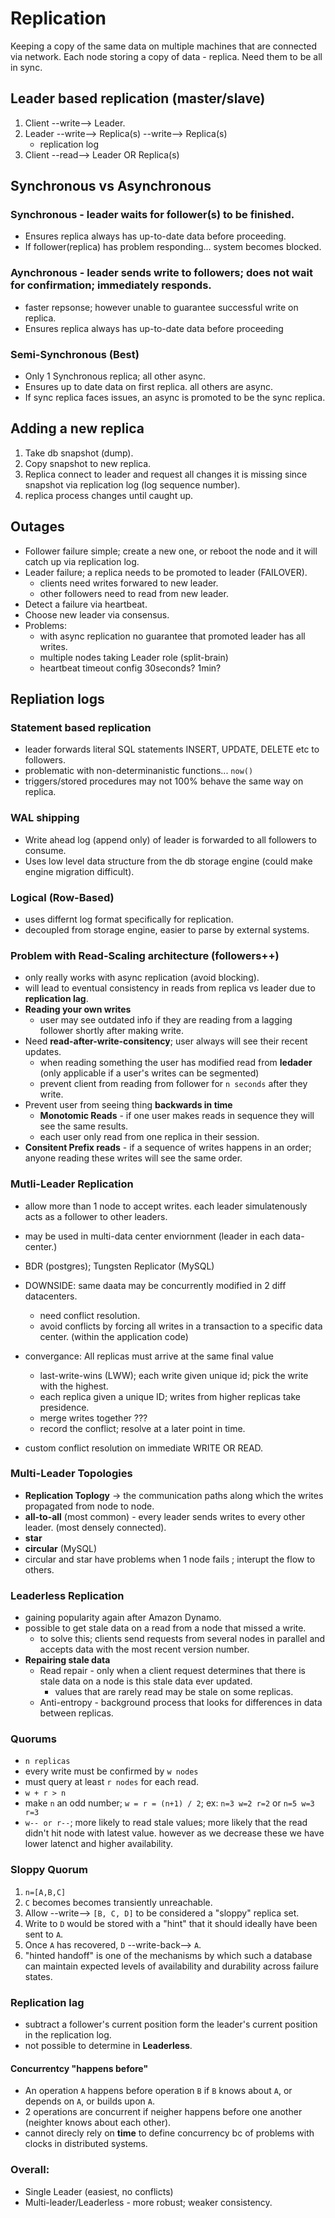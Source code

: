 # Replication

Keeping a copy of the same data on multiple machines that are connected via network.
Each node storing a copy of data - replica. Need them to be all in sync.

## Leader based replication (master/slave)
1. Client --write--> Leader.
2. Leader --write--> Replica(s)
          --write--> Replica(s)
    - replication log
3. Client --read--> Leader OR Replica(s)

## Synchronous vs Asynchronous
### Synchronous - leader waits for follower(s) to be finished.
 - Ensures replica always has up-to-date data before proceeding.
 - If follower(replica) has problem responding... system becomes blocked.
### Aynchronous - leader sends write to followers; does not wait for confirmation; immediately responds.
 - faster repsonse; however unable to guarantee successful write on replica.
 - Ensures replica always has up-to-date data before proceeding
### Semi-Synchronous (Best)
 - Only 1 Synchronous replica; all other async.
 - Ensures up to date data on first replica. all others are async.
 - If sync replica faces issues, an async is promoted to be the sync replica.
## Adding a new replica
1. Take db snapshot (dump).
2. Copy snapshot to new replica.
3. Replica connect to leader and request all changes it is missing since snapshot via replication log (log sequence number).
4. replica process changes until caught up.
## Outages
  - Follower failure simple; create a new one, or reboot the node and it will catch up via replication log.
  - Leader failure; a replica needs to be promoted to leader (FAILOVER).
    - clients need writes forwared to new leader.
    - other followers need to read from new leader.
  - Detect a failure via heartbeat.
  - Choose new leader via consensus.
  - Problems:
    - with async replication no guarantee that promoted leader has all writes.
    - multiple nodes taking Leader role (split-brain)
    - heartbeat timeout config 30seconds? 1min?

## Repliation logs
### Statement based replication
 - leader forwards literal SQL statements INSERT, UPDATE, DELETE etc to followers.
 - problematic with non-determinanistic functions... `now()`
  - triggers/stored procedures may not 100% behave the same way on replica.
### WAL shipping
- Write ahead log (append only) of leader is forwarded to all followers to consume.
- Uses low level data structure from the db storage engine (could make engine migration difficult).
### Logical (Row-Based)
- uses differnt log format specifically for replication.
- decoupled from storage engine, easier to parse by external systems.

### Problem with Read-Scaling architecture (followers++)
  - only really works with async replication (avoid blocking).
  - will lead to eventual consistency in reads from replica vs leader due to **replication lag**.
  - **Reading your own writes**
    - user may see outdated info if they are reading from a lagging follower shortly after making write.
  - Need **read-after-write-consitency**; user always will see their recent updates.
    - when reading something the user has modified read from **ledader** (only applicable if a user's writes can be segmented)
    - prevent client from reading from follower for `n seconds` after they write.
  - Prevent user from seeing thing **backwards in time**
    - **Monotomic Reads** - if one user makes reads in sequence they will see the same results.
    - each user only read from one replica in their session.
  - **Consitent Prefix reads** - if a sequence of writes happens in an order; anyone reading these writes will see the same order.

### Mutli-Leader Replication
  - allow more than 1 node to accept writes. each leader simulatenously acts as a follower to other leaders.
  - may be used in multi-data center enviornment (leader in each data-center.)
  - BDR (postgres); Tungsten Replicator (MySQL)
  - DOWNSIDE: same daata may be concurrently modified in 2 diff datacenters.
    - need conflict resolution.
    - avoid conflicts by forcing all writes in a transaction to a specific data center. (within the application code)

  - convergance: All replicas must arrive at the same final value
    - last-write-wins (LWW); each write given unique id; pick the write with the highest.
    - each replica given a unique ID; writes from higher replicas take presidence.
    - merge writes together ???
    - record the conflict; resolve at a later point in time.
  
  - custom conflict resolution on immediate WRITE OR READ.


### Multi-Leader Topologies
  - **Replication Toplogy** -> the communication paths along which the writes propagated from node to node.
  - **all-to-all** (most common) - every leader sends writes to every other leader. (most densely connected).
  - **star**
  - **circular** (MySQL)
  - circular and star have problems when 1 node fails ; interupt the flow to others.

### Leaderless Replication
  - gaining popularity again after Amazon Dynamo.
  - possible to get stale data on a read from a node that missed a write.
    - to solve this; clients send requests from several nodes in parallel and accepts data with the most recent version number.
  - **Repairing stale data**
    - Read repair - only when a client request determines that there is stale data on a node is this stale data ever updated.
      - values that are rarely read may be stale on some replicas.
    - Anti-entropy - background process that looks for differences in data between replicas.

### Quorums
  - `n replicas`
  - every write must be confirmed by `w nodes`
  - must query at least `r nodes` for each read.
  - `w + r > n`
  - make `n` an odd number; `w = r = (n+1) / 2`; ex: `n=3 w=2 r=2` or `n=5 w=3 r=3`
  - `w-- or r--`; more likely to read stale values; more likely that the read didn't hit node with latest value. however as we decrease these we have lower latenct and higher availability.

### Sloppy Quorum
  1. `n=[A,B,C]`
  2. `C` becomes becomes transiently unreachable.
  3. Allow --write--> `[B, C, D]` to be considered a "sloppy" replica set.
  4. Write to `D` would be stored with a "hint" that it should ideally have been sent to `A`.
  5. Once `A` has recovered, `D` --write-back--> `A`.
  6. "hinted handoff" is one of the mechanisms by which such a database can maintain expected levels of availability and durability across failure states.

### Replication lag
  - subtract a follower's current position form the leader's current position in the replication log.
  - not possible to determine in **Leaderless**.

#### Concurrentcy "happens before"
  - An operation `A` happens before operation `B` if `B` knows about `A`, or depends on `A`, or builds upon `A`.
  - 2 operations are concurrent if neigher happens before one another (neighter knows about each other).
  - cannot direcly rely on **time** to define concurrency bc of problems with clocks in distributed systems.

### Overall:
 - Single Leader (easiest, no conflicts)
 - Multi-leader/Leaderless  - more robust; weaker consistency.
